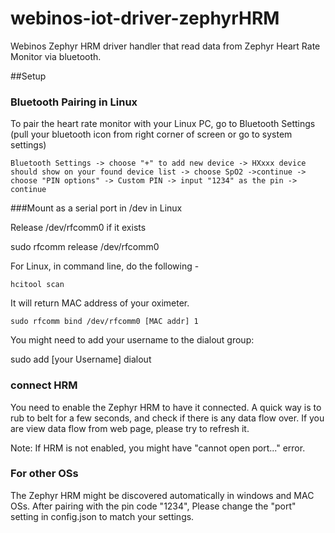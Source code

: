 webinos-iot-driver-zephyrHRM
===================

Webinos Zephyr HRM driver handler that read data from Zephyr Heart Rate Monitor via bluetooth.


##Setup

### Bluetooth Pairing in Linux

To pair the heart rate monitor with your Linux PC, go to Bluetooth Settings (pull your bluetooth icon from right corner of screen or go to system settings)

	Bluetooth Settings -> choose "+" to add new device -> HXxxx device should show on your found device list -> choose SpO2 ->continue -> choose "PIN options" -> Custom PIN -> input "1234" as the pin -> continue


###Mount as a serial port in /dev  in Linux

Release /dev/rfcomm0 if it exists

sudo rfcomm release /dev/rfcomm0


For Linux, in command line, do the following -

	hcitool scan

It will return MAC address of your oximeter. 

	sudo rfcomm bind /dev/rfcomm0 [MAC addr] 1

You might need to add your username to the dialout group:

sudo add [your Username] dialout

### connect HRM

You need to enable the Zephyr HRM to have it connected. A quick way is to rub to belt for a few seconds, and check if there is any data flow over. If you are view data flow from web page, please try to refresh it. 

Note: 
If HRM is not enabled, you might have "cannot open port..." error. 


### For other OSs

The Zephyr HRM might be discovered automatically in windows and MAC OSs. After pairing with the pin code "1234", Please change the "port" setting in config.json to match your settings. 
